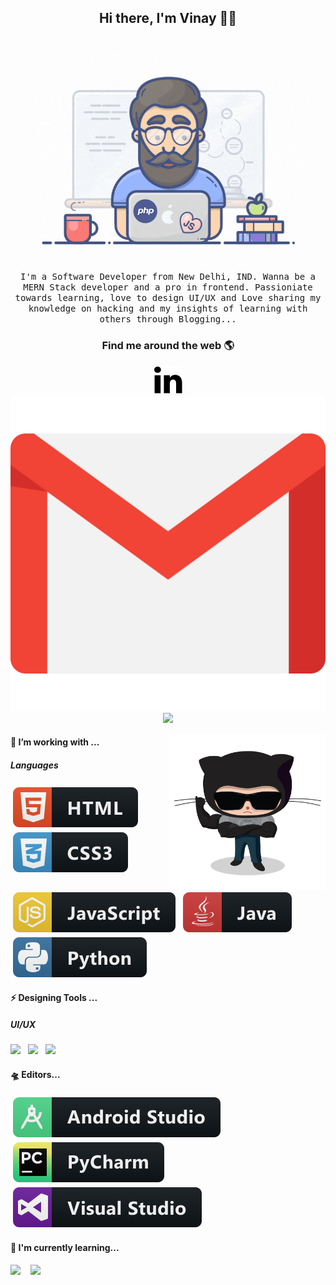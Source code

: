 <h2 align='center'> Hi there, I'm Vinay 👩‍💻 </h2>


<p align="center">
  <br><img src="https://github.com/Vranjan7077/Vranjan7077/blob/master/developer.gif?raw=true" width="450px"><br><br>
  <samp> I'm a Software Developer from New Delhi, IND. Wanna be a MERN Stack developer and a pro in frontend. Passioniate towards learning, love to design UI/UX and Love sharing my knowledge on hacking and my insights of learning with others through Blogging...
  </samp>
  <br>
</p>


<h3  align='center'>Find me around the web 🌎 </h3>
<p align='center'>
    <a href="#" alt="Linkedin"><img src="https://github.com/Vranjan7077/Vranjan7077/blob/master/svg/linkedin-fill.svg"></a>
    <a href="mailto:#" alt="Contact me"><img src="https://github.com/Vranjan7077/Vranjan7077/blob/master/svg/mail-fill.svg"></a>
  <a href="#" alt="Dribble"><img src="https://github.com/Vranjan7077/Vranjan7077/blob/master/svg/dribble-fill.svg"></a>
</p>

<img align="right" width="250" height="250" src="https://github.com/Vranjan7077/Vranjan7077/blob/master/svg/steroid.png?raw=true">
<!-- For more icons please follow  https://github.com/MikeCodesDotNET/ColoredBadges -->


<h4> 🔭 I’m working with ...</h4>
<h5>Languages</h5>
<p >
  <img src="https://raw.githubusercontent.com/Vranjan7077/Vranjan7077/abc4c4319d788e0d5ac6dd0fb932d3c39e3ca7f3/svg/dev/languages/html.svg" alt="js" style="vertical-align:top; margin:4px">  
  <img src="https://raw.githubusercontent.com/Vranjan7077/Vranjan7077/abc4c4319d788e0d5ac6dd0fb932d3c39e3ca7f3/svg/dev/languages/css3.svg" alt="js" style="vertical-align:top; margin:4px">  
  <img src="https://raw.githubusercontent.com/Vranjan7077/Vranjan7077/b90ffd89260bc39a8b844ab35c49a4a387806694/svg/dev/languages/js.svg" alt="js" style="vertical-align:top; margin:4px">
  <img src="https://raw.githubusercontent.com/Vranjan7077/Vranjan7077/137979c9e68ab3d311501834e1a6386adb2e6612/svg/dev/languages/java.svg" alt="js" style="vertical-align:top; margin:4px">
  <img src="https://raw.githubusercontent.com/Vranjan7077/Vranjan7077/137979c9e68ab3d311501834e1a6386adb2e6612/svg/dev/languages/python.svg" alt="js" style="vertical-align:top; margin:4px">

  <!--
  <img src="https://img.shields.io/badge/html5%20-%23e34f26.svg?&style=for-the-badge&logo=html5&logoColor=white" />&nbsp;&nbsp;
  <img src="https://img.shields.io/badge/css3%20-%231572B6.svg?&style=for-the-badge&logo=css3&logoColor=white" />&nbsp;&nbsp;
  <img src="https://img.shields.io/badge/javascript%20-%23F7DF1E.svg?&style=for-the-badge&logo=javascript&logoColor=white" />&nbsp;&nbsp;
  <img  src="https://img.shields.io/badge/android_studio%20-%4285F4.svg?&style=for-the-badge&logo=android-studio&logoColor=white" />&nbsp;&nbsp;&nbsp;
-->
</p>


<h4> ⚡️ Designing Tools ...</h4>
<h5> UI/UX </h5>
<p>
  <img src="https://img.shields.io/badge/figma%20-%231572B6.svg?&style=for-the-badge&logo=figma&logoColor=white" />&nbsp;&nbsp;
  <img src="https://img.shields.io/badge/sketch%20-%6f42c1.svg?&style=for-the-badge&logo=sketch&logoColor=white" />&nbsp;&nbsp;
  <img src="https://img.shields.io/badge/adobexd%20-%23e34f26.svg?&style=for-the-badge&logo=adobe-xd&logoColor=white" />&nbsp;&nbsp;

</p>


<h4> 🛸 Editors...</h4>
<p>
  <img src="https://raw.githubusercontent.com/Vranjan7077/Vranjan7077/d09a7236eb9c8ee3d7733846f0d4ac450c9a91e5/svg/dev/tools/android_studio.svg" alt="js" style="vertical-align:top; margin:4px">  
  <img src="https://raw.githubusercontent.com/Vranjan7077/Vranjan7077/d09a7236eb9c8ee3d7733846f0d4ac450c9a91e5/svg/dev/tools/jetbrains_pycharm.svg" alt="js" style="vertical-align:top; margin:4px">  
  <img src="https://raw.githubusercontent.com/Vranjan7077/Vranjan7077/d09a7236eb9c8ee3d7733846f0d4ac450c9a91e5/svg/dev/tools/visualstudio.svg" alt="js" style="vertical-align:top; margin:4px">  
</p>


<h4> 🌱 I'm currently learning...</h4>
<p>
  <img  src="https://img.shields.io/badge/react%20-%2361DAFB.svg?&style=for-the-badge&logo=react&logoColor=white" />&nbsp;&nbsp;&nbsp;
  <img  src="https://img.shields.io/badge/node.js%20-%23339933.svg?&style=for-the-badge&logo=node.js&logoColor=white" />&nbsp;&nbsp;&nbsp;
</p>



<!-- Visit to see the code and the working of this repo-->
<!-- https://github.com/tipsy/profile-summary-for-github/-->



<!--
**Vranjan7077/Vranjan7077** is a ✨ _special_ ✨ repository because its `README.md` (this file) appears on your GitHub profile.

Here are some ideas to get you started:

- 🔭 I’m currently working on ...
- 🌱 I’m currently learning ...
- 👯 I’m looking to collaborate on ...
- 🤔 I’m looking for help with ...
- 💬 Ask me about ...
- 📫 How to reach me: ...
- 😄 Pronouns: ...
- ⚡ Fun fact: ...
-->

